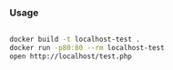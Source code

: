 ### Usage
```sh

docker build -t localhost-test .
docker run -p80:80 --rm localhost-test
open http://localhost/test.php

```
